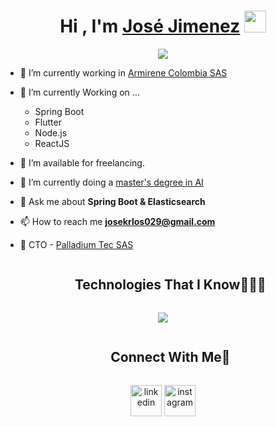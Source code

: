 <h1 align="center"><b>Hi , I'm <a href="https://www.linkedin.com/in/jose-carlos-jimenez-59885976/" target="blank">José Jimenez</a> </b><img src="https://media.giphy.com/media/hvRJCLFzcasrR4ia7z/giphy.gif" width="35"></h1>
<!--  -->
<p align="center">
  <a href="https://github.com/DenverCoder1/readme-typing-svg"><img src="https://readme-typing-svg.herokuapp.com?font=Time+New+Roman&color=F7F7F7&size=25&center=true&vCenter=true&width=600&height=100&lines=Teach+Lead,;Fullstack+Developer,;Mobile+Developer,;AI+Master+Student,;CTO+Palladium+TEC,;Active+Learner/Researcher,;Love+to+learn+new+stuffs..<3"></a>
</p>

- 🔭 I’m currently working in <a href="https://tuarmi.com/" target="blank">Armirene Colombia SAS</a>

- 🌱 I’m currently Working on ...
  - Spring Boot
  - Flutter
  - Node.js
  - ReactJS

- 🤝 I’m available for freelancing.

- 🌱 I’m currently doing a <a href="https://udavinci.edu.mx/maestrias-en-linea/maestria-en-inteligencia-artificial" target="blank">master's degree in AI</a>

- 💬 Ask me about **Spring Boot & Elasticsearch**

- 📫 How to reach me **josekrlos029@gmail.com**
  
- 🤝 CTO - <a href="https://palladiumdev.com" target="blank">Palladium Tec SAS</a>

<!--h1 without bottom border-->
<div id="user-content-toc">
  <ul align="center">
    <summary><h2 style="display: inline-block">Technologies That I Know👨🏻‍💻</h2></summary>
  </ul>
</div>
<!--tech stack icons-->
<p align="center">
  <a href="https://www.linkedin.com/in/jose-carlos-jimenez-59885976/">
    <img src="https://skillicons.dev/icons?i=aws,gcp,cloudflare,docker,kafka,rabbitmq,redis,java,kotlin,cs,dart,js,ts,php,dotnet,laravel,nestjs,react,angular,flutter,express,graphql,postgres,elasticsearch,mongodb,dynamodb,git,github,gitlab,bitbucket,bootstrap,css,androidstudio&perline=11" />
  </a>
</p>

<!-- Connect with me -->
<!--h2 without bottom border-->
<div id="user-content-toc">
  <ul align="center">
    <summary><h2 style="display: inline-block">Connect With Me🤝</h2></summary>
  </ul>
</div>

<!--icons and links-->
<p align="center">
<a href="https://www.linkedin.com/in/jose-carlos-jimenez-59885976/" target="blank"><img align="center" src="https://user-images.githubusercontent.com/88904952/234979284-68c11d7f-1acc-4f0c-ac78-044e1037d7b0.png" alt="linkedin" height="50" width="50" /></a>
<a href="https://www.instagram.com/josekrlosjimenz/" target="blank"><img align="center" src="https://user-images.githubusercontent.com/88904952/234981169-2dd1e58f-4b7e-468c-8213-034ba62156c3.png" alt="instagram" height="50" width="50" /></a>
</p>


<!--
**josekrlos029/josekrlos029** is a ✨ _special_ ✨ repository because its `README.md` (this file) appears on your GitHub profile.

Here are some ideas to get you started:

- 🔭 I’m currently working on ...
- 🌱 I’m currently learning ...
- 👯 I’m looking to collaborate on ...
- 🤔 I’m looking for help with ...
- 💬 Ask me about ...
- 📫 How to reach me: ...
- 😄 Pronouns: ...
- ⚡ Fun fact: ...
-->
